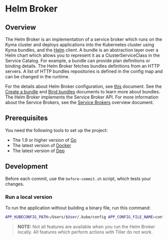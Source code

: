 # Helm Broker

## Overview

The Helm Broker is an implementation of a service broker which runs on the Kyma cluster and deploys applications into the Kubernetes cluster using Kyma bundles, and the [Helm](https://github.com/kubernetes/helm) client. A bundle is an abstraction layer over a Helm chart which allows you to represent it as a ClusterServiceClass in the Service Catalog. For example, a bundle can provide plan definitions or binding details. The Helm Broker fetches bundles definitions from an HTTP servers. A list of HTTP bundles repositories is defined in the config map and can be changed in the runtime.

For the details about Helm Broker configuration, see [this](../../docs/helm-broker/docs/05-04-configure-hb.md) document. See the [Create a bundle](../../docs/helm-broker/docs/03-01-create-bundles.md) and [Bind bundles](../../docs/helm-broker/docs/03-02-bind-bundles.md) documents to learn more about bundles.
The Helm Broker implements the Service Broker API. For more information about the Service Brokers, see the [Service Brokers](../../docs/service-catalog/docs/13-01-service-brokers.md) overview document.

## Prerequisites

You need the following tools to set up the project:
* The 1.9 or higher version of [Go](https://golang.org/dl/)
* The latest version of [Docker](https://www.docker.com/)
* The latest version of [Dep](https://github.com/golang/dep)


## Development

Before each commit, use the `before-commit.sh` script, which tests your changes.

### Run a local version

To run the application without building a binary file, run this command:

```bash
APP_KUBECONFIG_PATH=/Users/$User/.kube/config APP_CONFIG_FILE_NAME=contrib/minimal-config.yaml  APP_CLUSTER_SERVICE_BROKER_NAME=helm-broker APP_HELM_BROKER_URL=http://localhost:8080 APP_NAMESPACE=kyma-system go run cmd/broker/main.go
```

>**NOTE:**  Not all features are available when you run the Helm Broker locally. All features which perform actions with Tiller do not work.
